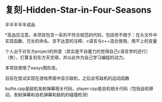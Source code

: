 # 复刻-Hidden-Star-in-Four-Seasons
半半半半半成品

*高血压注意，本项目包含一系列不符合规范的代码，包括但不限于：在头文件中实现函数、冗长的命名、言不达意的注释、c语言与c++混合使用、用不上的变量

个人出于对东方project的热爱（其实是不自量力的觉得自己c语言学的还行）（笑），打算复刻东方天空璋，并以此作为自己学习编程的动力。

本项目使用了easyx图形库。

目前在尝试实现在游戏界面中显示敌机，之后会写敌机的运动函数

bullte.cpp是敌机发射弹幕相关代码，player.cpp是自机相关代码（包括自机移动，发射弹幕和自机弹幕和敌机的碰撞检测）

